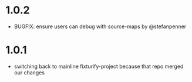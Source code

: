 # 1.0.2
 - BUGFIX: ensure users can debug with source-maps by @stefanpenner

# 1.0.1

- switching back to mainline fixturify-project because that repo merged our changes
